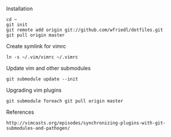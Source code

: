 Installation

    cd ~
    git init
    git remote add origin git://github.com/wfriedl/dotfiles.git
    git pull origin master

Create symlink for vimrc

    ln -s ~/.vim/vimrc ~/.vimrc

Update vim and other submodules

    git submodule update --init


Upgrading vim plugins

    git submodule foreach git pull origin master


References

    http://vimcasts.org/episodes/synchronizing-plugins-with-git-submodules-and-pathogen/
